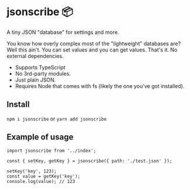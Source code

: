 # jsonscribe 📦

A tiny JSON "database" for settings and more.

You know how overly complex most of the "lightweight" databases are? Well this ain't. You can set values and you can get values. That's it. No external dependencies.

- Supports TypeScript
- No 3rd-party modules.
- Just plain JSON.
- Requires Node that comes with fs (likely the one you've got installed).

## Install

`npm i jsonscribe` or `yarn add jsonscribe`

## Example of usage

```
import jsonscribe from '../index';

const { setKey, getKey } = jsonscribe({ path: './test.json' });

setKey('key', 123);
const value = getKey('key');
console.log(value); // 123
```
